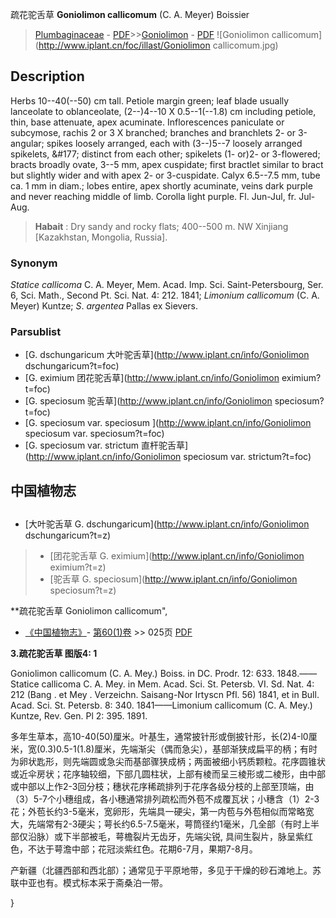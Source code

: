 疏花驼舌草 **Goniolimon callicomum** (C. A. Meyer) Boissier

> [Plumbaginaceae](http://www.iplant.cn/info/Plumbaginaceae?t=foc) - [PDF](http://www.iplant.cn/foc/pdf/Plumbaginaceae.pdf)>>[Goniolimon](http://www.iplant.cn/info/Goniolimon?t=foc) - [PDF](http://www.iplant.cn/foc/pdf/Goniolimon.pdf)
![Goniolimon callicomum](http://www.iplant.cn/foc/illast/Goniolimon callicomum.jpg)

## Description

Herbs 10--40(--50) cm tall. Petiole margin green; leaf blade usually lanceolate to oblanceolate, (2--)4--10 X 0.5--1(--1.8) cm including petiole, thin, base attenuate, apex acuminate. Inflorescences paniculate or subcymose, rachis 2 or 3 X branched; branches and branchlets 2- or 3-angular; spikes loosely arranged, each with (3--)5--7 loosely arranged spikelets, &amp;#177; distinct from each other; spikelets (1- or)2- or 3-flowered; bracts broadly ovate, 3--5 mm, apex cuspidate; first bractlet similar to bract but slightly wider and with apex 2- or 3-cuspidate. Calyx 6.5--7.5 mm, tube ca. 1 mm in diam.; lobes entire, apex shortly acuminate, veins dark purple and never reaching middle of limb. Corolla light purple. Fl. Jun-Jul, fr. Jul-Aug.

> **Habait** : 
> Dry sandy and rocky flats; 400--500 m. NW Xinjiang [Kazakhstan, Mongolia, Russia].

### Synonym
*Statice callicoma* C. A. Meyer, Mem. Acad. Imp. Sci. Saint-Petersbourg, Ser. 6, Sci. Math., Second Pt. Sci. Nat. 4: 212. 1841; *Limonium callicomum* (C. A. Meyer) Kuntze; *S*. *argentea* Pallas ex Sievers.

### Parsublist

* [G.  dschungaricum  大叶驼舌草](http://www.iplant.cn/info/Goniolimon dschungaricum?t=foc)
* [G.  eximium  团花驼舌草](http://www.iplant.cn/info/Goniolimon eximium?t=foc)
* [G.  speciosum  驼舌草](http://www.iplant.cn/info/Goniolimon speciosum?t=foc)
* [G.  speciosum var. speciosum  ](http://www.iplant.cn/info/Goniolimon speciosum var. speciosum?t=foc)
* [G.  speciosum var. strictum  直杆驼舌草](http://www.iplant.cn/info/Goniolimon speciosum var. strictum?t=foc)

## 中国植物志

## 
* [大叶驼舌草  G.  dschungaricum](http://www.iplant.cn/info/Goniolimon dschungaricum?t=z)
> * [团花驼舌草  G.  eximium](http://www.iplant.cn/info/Goniolimon eximium?t=z)
> * [驼舌草  G.  speciosum](http://www.iplant.cn/info/Goniolimon speciosum?t=z)

**疏花驼舌草 Goniolimon callicomum",

* [《中国植物志》](http://www.iplant.cn/frps)- [第60(1)卷](http://www.iplant.cn/frps/vol/60(1)) >> 025页 [PDF](http://www.iplant.cn/frps/pdf/60(1)/025a.PDF)

**3.疏花驼舌草 图版4: 1**

Goniolimon callicomum (C. A. Mey.) Boiss. in DC. Prodr. 12: 633. 1848.——Statice callicoma C. A. Mey. in Mem. Acad. Sci. St. Petersb. VI. Sd. Nat. 4: 212 (Bang . et Mey . Verzeichn. Saisang-Nor Irtyscn Pfl. 56) 1841, et in Bull. Acad. Sci. St. Petersb. 8: 340. 1841——Limonium callicomum (C. A. Mey.) Kuntze, Rev. Gen. Pl 2: 395. 1891.

多年生草本，高10-40(50)厘米。叶基生，通常披针形或倒披针形，长(2)4-l0厘米，宽(0.3)0.5-1(1.8)厘米，先端渐尖（偶而急尖），基部渐狭成扁平的柄；有时为卵状匙形，则先端圆或急尖而基部骤狭成柄；两面被细小钙质颗粒。花序圆锥状或近伞房状；花序轴较细，下部几圆柱状，上部有棱而呈三棱形或二棱形，由中部或中部以上作2-3回分枝；穗状花序稀疏排列于花序各级分枝的上部至顶端，由（3）5-7个小穗组成，各小穗通常排列疏松而外苞不成覆瓦状；小穗含（1）2-3花；外苞长约3-5毫米，宽卵形，先端具一硬尖，第一内苞与外苞相似而常略宽大，先端常有2-3硬尖；萼长约6.5-7.5毫米，萼筒径约1毫米，几全部（有时上半部仅沿脉）或下半部被毛，萼檐裂片无齿牙，先端尖锐, 具间生裂片，脉呈紫红色，不达于萼澹中部；花冠淡紫红色。花期6-7月，果期7-8月。

产新疆（北疆西部和西北部）；通常见于平原地带，多见于干燥的砂石滩地上。苏联中亚也有。模式标本采于斋桑泊一带。

}